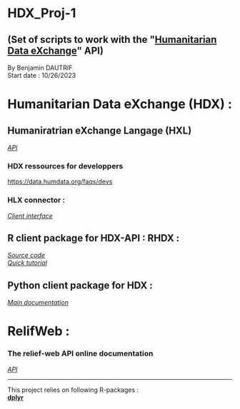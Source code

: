 # HDX_Proj-1
(Set of scripts to work with the "[Humanitarian Data eXchange](https://data.humdata.org/ "HDX Main page")" API)
---
By Benjamin DAUTRIF    
Start date : 10/26/2023  

# Humanitarian Data eXchange (HDX) :
## **Humaniratrian eXchange Langage (HXL)**       
[*API*](https://hxlstandard.org/)

### **HDX ressources for developpers**    
https://data.humdata.org/faqs/devs

### HLX connector :
[*Client interface*](https://proxy.hxlstandard.org/data/source)

## **R client package for HDX-API : RHDX** :    
[*Source code*](https://gitlab.com/dickoa/rhdx/)       
[*Quick tutorial*](https://dickoa.gitlab.io/rhdx/index.html)    

## **Python client package for HDX** :     
[*Main documentation*](https://hdx-python-api.readthedocs.io/en/latest/)     

# RelifWeb :
### **The relief-web API online documentation**
[*API*](https://apidoc.rwlabs.org/)

____________________________________________

This project relies on following R-packages :      
[**dplyr**](https://dplyr.tidyverse.org/index.html)
